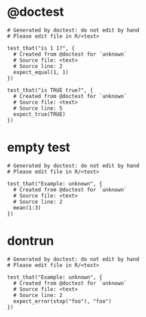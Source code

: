 # @doctest

    # Generated by doctest: do not edit by hand
    # Please edit file in R/<text>
    
    test_that("is 1 1?", {
      # Created from @doctest for `unknown`
      # Source file: <text>
      # Source line: 2
      expect_equal(1, 1)
    })
    
    test_that("is TRUE true?", {
      # Created from @doctest for `unknown`
      # Source file: <text>
      # Source line: 5
      expect_true(TRUE)
    })
    

# empty test

    # Generated by doctest: do not edit by hand
    # Please edit file in R/<text>
    
    test_that("Example: unknown", {
      # Created from @doctest for `unknown`
      # Source file: <text>
      # Source line: 2
      mean(1:3)
    })
    

# dontrun

    # Generated by doctest: do not edit by hand
    # Please edit file in R/<text>
    
    test_that("Example: unknown", {
      # Created from @doctest for `unknown`
      # Source file: <text>
      # Source line: 2
      expect_error(stop("foo"), "foo")
    })
    

